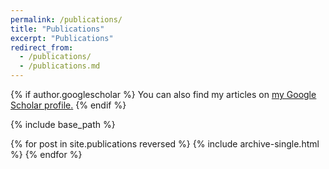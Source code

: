 ```yaml
---
permalink: /publications/
title: "Publications"
excerpt: "Publications"
redirect_from: 
  - /publications/
  - /publications.md
---
```




{% if author.googlescholar %}
  You can also find my articles on <u><a href="{{author.googlescholar}}">my Google Scholar profile</a>.</u>
{% endif %}

{% include base_path %}

{% for post in site.publications reversed %}
  {% include archive-single.html %}
{% endfor %}
